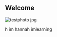## Welcome


![testphoto jpg](https://github.com/user-attachments/assets/7fed4bd6-8091-40bd-b3fe-493d8ead8fa7)


h im hannah imlearning
